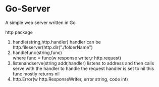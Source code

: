 # Go-Server
A simple web server written in Go

http package

1) handle(string,http.handler)
handler can be http.fileserver(http.dir("./folderName")
2) handlefunc(string,func)   
where func = func(w response writer,r http.request)
3) listenandserve(string addr,handler)
listens to address and then calls serve with the handler to handle the request
handler is set to nil
this func mostly returns nil
4) http.Error(w http.ResponseWriter, error string, code int)
